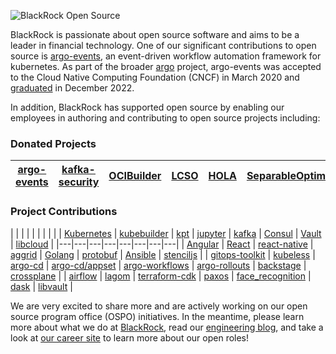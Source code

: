 ![BlackRock Open Source](https://github.com/blackrock/.github-private/blob/main/images/blk-p.png) 

BlackRock is passionate about open source software and aims to be a leader in financial technology.
One of our significant contributions to open source is [argo-events](https://github.com/argoproj/argo-events), an
event-driven workflow automation framework for kubernetes. As part of the broader [argo](https://github.com/argoproj) 
project, argo-events was accepted to the Cloud Native Computing Foundation (CNCF) in March 2020 and 
[graduated](https://www.cncf.io/announcements/2022/12/06/the-cloud-native-computing-foundation-announces-argo-has-graduated/) 
in December 2022. 

In addition, BlackRock has supported open source by enabling our employees in authoring and contributing to open source projects including:


### Donated Projects

| [argo-events](https://github.com/argoproj/argo-cd) | [kafka-security](https://github.com/kafka-security/oauth) | [OCIBuilder](https://ocibuilder.github.io/docs/) | [LCSO](https://github.com/blackrock/lcso) | [HOLA](https://github.com/blackrock/HOLA/)|   [SeparableOptimization.jl](https://github.com/JuliaFirstOrder/SeparableOptimization.jl) | [PiecewiseQuadratics.jl](https://github.com/JuliaFirstOrder/PiecewiseQuadratics.jl) |
| --- |---|---|---|---|---|---|

### Project Contributions

|   |   |   |   |   |   |   |   |
| [Kubernetes](https://github.com/kubernetes) | [kubebuilder](https://github.com/kubernetes-sigs/kubebuilder) | [kpt](https://kpt.dev/) |  [jupyter](https://github.com/jupyter/) | [kafka](https://github.com/apache/kafka) |  [Consul](https://github.com/hashicorp/consul) | [Vault](https://github.com/hashicorp/vault) | [libcloud](https://libcloud.apache.org/) | 
|---|---|---|---|---|---|---|---|
| [Angular](https://github.com/angular/angular) | [React](https://github.com/facebook/react) | [react-native](https://github.com/facebook/react-native) | [aggrid](https://github.com/ag-grid/ag-grid) | [Golang](https://github.com/golang/go) | [protobuf](https://github.com/protocolbuffers/protobuf) | [Ansible](https://github.com/ansible/ansible) |  [stenciljs](https://github.com/ionic-team/stencil) | 
| [gitops-toolkit](https://github.com/rumstead/gitops-toolkit) | [kubeless](https://github.com/vmware-archive/kubeless) | [argo-cd](https://github.com/argoproj/argo-cd) | [argo-cd/appset](https://github.com/argoproj/applicationset) | [argo-workflows](https://github.com/argoproj/argo-workflows) | [argo-rollouts](https://github.com/argoproj/argo-rollouts) | [backstage](https://github.com/backstage/backstage ) | [crossplane](https://github.com/crossplane/crossplane) | 
| [airflow](https://github.com/apache/airflow) | [lagom](https://github.com/lagom/lagom) | [terraform-cdk](https://github.com/hashicorp/terraform-cdk) | [paxos](https://github.com/dibyendumajumdar/paxos) | [face_recognition](https://github.com/ageitgey/face_recognition) | [dask](https://github.com/dask) | [libvault](https://github.com/abedra/libvault) | 

We are very excited to share more and are actively working on our open source program office (OSPO) initiatives. In the meantime, please learn more about what we do at [BlackRock](https://www.blackrock.com), read our [engineering blog](https://medium.com/blackrock-engineering), and take a look at [our career site](https://careers.blackrock.com/life-at-blackrock-2/technology/) to learn more about our open roles!
